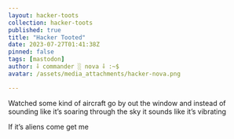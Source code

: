 ```yaml
---
layout: hacker-toots
collection: hacker-toots
published: true
title: "Hacker Tooted"
date: 2023-07-27T01:41:38Z
pinned: false
tags: [mastodon]
author: ⸸ commander ░ nova ⸸ :~$
avatar: /assets/media_attachments/hacker-nova.png

---
```


<p>Watched some kind of aircraft go by out the window and instead of sounding like it’s soaring through the sky it sounds like it’s vibrating </p><p>If it’s aliens come get me</p>


